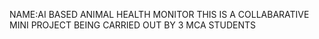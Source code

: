 NAME:AI BASED ANIMAL HEALTH MONITOR
THIS IS A COLLABARATIVE MINI PROJECT BEING CARRIED OUT BY 3 MCA STUDENTS 